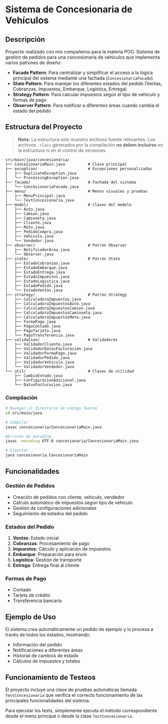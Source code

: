 # Sistema de Concesionaria de Vehículos

## Descripción
Proyecto realizado con mis compañeros para la materia POO. Sistema de gestión de pedidos para una concesionaria de vehículos que implementa varios patrones de diseño:

- **Facade Pattern**: Para centralizar y simplificar el acceso a la lógica principal del sistema mediante una fachada (`ConcesionariaFacade`).
- **State Pattern**: Para manejar los diferentes estados del pedido (Ventas, Cobranzas, Impuestos, Embarque, Logística, Entrega)
- **Strategy Pattern**: Para calcular impuestos según el tipo de vehículo y formas de pago
- **Observer Pattern**: Para notificar a diferentes áreas cuando cambia el estado del pedido

## Estructura del Proyecto

> **Nota:** La estructura solo muestra archivos fuente relevantes. Los archivos `.class` generados por la compilación **no deben incluirse** en la estructura ni en el control de versiones.

```
src/main/java/concesionaria/
├── ConcesionariaMain.java          # Clase principal
├── exception/                      # Excepciones personalizadas
│   ├── DuplicateException.java
│   └── ProcessingException.java
├── facade/                         # Fachada del sistema
│   └── ConcesionariaFacade.java
├── menu/                           # Menús visuales y pruebas
│   ├── MenuPrincipal.java
│   └── TestConcesionaria.java
├── model/                          # Clases del modelo
│   ├── Auto.java
│   ├── Camion.java
│   ├── Camioneta.java
│   ├── Cliente.java
│   ├── Moto.java
│   ├── PedidoCompra.java
│   ├── Vehiculo.java
│   └── Vendedor.java
├── observer/                       # Patrón Observer
│   ├── NotificadorArea.java
│   └── Observer.java
├── state/                          # Patrón State
│   ├── EstadoCobranzas.java
│   ├── EstadoEmbarque.java
│   ├── EstadoEntrega.java
│   ├── EstadoImpuestos.java
│   ├── EstadoLogistica.java
│   ├── EstadoPedido.java
│   └── EstadoVentas.java
├── strategy/                       # Patrón Strategy
│   ├── CalculadoraImpuestos.java
│   ├── CalculadoraImpuestosAuto.java
│   ├── CalculadoraImpuestosCamion.java
│   ├── CalculadoraImpuestosCamioneta.java
│   ├── CalculadoraImpuestosMoto.java
│   ├── FormaPago.java
│   ├── PagoContado.java
│   ├── PagoTarjeta.java
│   └── PagoTransferencia.java
├── validation/                     # Validadores
│   ├── ValidadorCliente.java
│   ├── ValidadorDatosFacturacion.java
│   ├── ValidadorFormaPago.java
│   ├── ValidadorPedido.java
│   ├── ValidadorVehiculo.java
│   └── ValidadorVendedor.java
└── util/                           # Clases de utilidad
    ├── CambioEstado.java
    ├── ConfiguracionAdicional.java
    └── DatosFacturacion.java
```


### Compilación
```bash
# Navegar al directorio de código fuente
cd src/main/java

# Compilar
javac concesionaria/ConcesionariaMain.java

#Errores de encoding
javac -encoding UTF-8 concesionaria/ConcesionariaMain.java

# Ejecutar
java concesionaria.ConcesionariaMain
```

## Funcionalidades

### Gestión de Pedidos
- Creación de pedidos con cliente, vehículo, vendedor
- Cálculo automático de impuestos según tipo de vehículo
- Gestión de configuraciones adicionales
- Seguimiento de estados del pedido

### Estados del Pedido
1. **Ventas**: Estado inicial
2. **Cobranzas**: Procesamiento de pago
3. **Impuestos**: Cálculo y aplicación de impuestos
4. **Embarque**: Preparación para envío
5. **Logística**: Gestión de transporte
6. **Entrega**: Entrega final al cliente

### Formas de Pago
- Contado
- Tarjeta de crédito
- Transferencia bancaria

## Ejemplo de Uso

El sistema crea automáticamente un pedido de ejemplo y lo procesa a través de todos los estados, mostrando:
- Información del pedido
- Notificaciones a diferentes áreas
- Historial de cambios de estado
- Cálculos de impuestos y totales


## Funcionamiento de Testeos

El proyecto incluye una clase de pruebas automáticas llamada `TestConcesionaria` que verifica el correcto funcionamiento de las principales funcionalidades del sistema.

Para ejecutar los tests, simplemente ejecuta el método correspondiente desde el menú principal o desde la clase `TestConcesionaria`.

